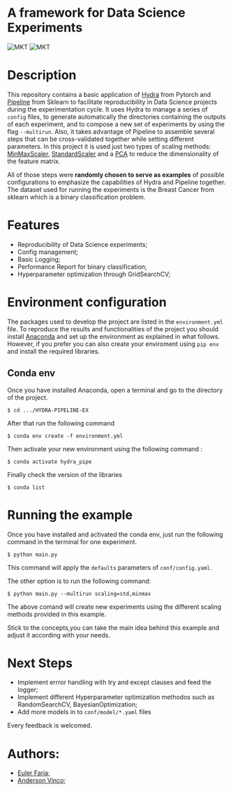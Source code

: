 # A framework for Data Science Experiments
![MKT](https://img.shields.io/badge/version-v0.1-blue.svg)
![MKT](https://img.shields.io/badge/language-Python-orange.svg)

# Description

This repository contains a basic application of [Hydra](https://hydra.cc/docs/) from Pytorch and [Pipeline](https://scikit-learn.org/stable/modules/generated/sklearn.pipeline.Pipeline.html) from Sklearn to facilitate reproducibility in Data Science projects during the experimentation cycle. It uses Hydra to manage a series of `config` files, to generate automatically the directories containing the outputs of each experiment, and to compose a new set of experiments by using the flag `--multirun`. Also, it takes advantage of Pipeline to assemble several steps that can be cross-validated together while setting different parameters. In this project it is used just two types of scaling methods: [MinMaxScaler](https://scikit-learn.org/stable/modules/generated/sklearn.preprocessing.MinMaxScaler.html), [StandardScaler](https://scikit-learn.org/stable/modules/generated/sklearn.preprocessing.StandardScaler.html#sklearn.preprocessing.StandardScaler) and a [PCA](https://scikit-learn.org/stable/modules/generated/sklearn.decomposition.PCA.html) to reduce the dimensionality of the feature matrix.


All of those steps were **randomly chosen to serve as examples** of possible configurations to emphasize the capabilities of Hydra and Pipeline together. The dataset used for running the experiments is the Breast Cancer from sklearn which is a binary classification problem.


# Features 

- Reproducibility of Data Science experiments;
- Config management;
- Basic Logging;
- Performance Report for binary classification;
- Hyperparameter optimization through GridSearchCV; 

# Environment configuration

The packages used to develop the project are listed in the `environment.yml` file. To reproduce the results and functionalities of the project you should install  [Anaconda](https://anaconda.org) and set up the environment as explained in what follows. However, if you prefer you can also create your enviroment using `pip env` and install the required libraries.



## Conda env

Once you have installed Anaconda, open a terminal and go to the directory of the project. 

```
$ cd .../HYDRA-PIPELINE-EX 

```

After that run the following command

```
$ conda env create -f environment.yml

```
Then activate your new environment using the following command :

```
$ conda activate hydra_pipe

```
Finally check the version of the libraries

```
$ conda list

```
# Running the example 

Once you have installed and activated the conda env, just run the following command in the terminal for one experiment. 

```
$ python main.py 

```
This command will apply the `defaults` parameters of `conf/config.yaml`.

The other option is to run the following command:

```
$ python main.py --multirun scaling=std,minmax

```
The above comand will create new experiments using the different scaling methods provided in this example. 

Stick to the concepts,you can take the main idea behind this example and adjust it according with your needs. 

# Next Steps

- Implement errror handling with try and except clauses and feed the logger;
- Implement different Hyperparameter optimization methodos such as RandomSearchCV, BayesianOptimization;
- Add more models in to `conf/model/*.yaml` files  


Every feedback is welcomed. 

 # Authors: 
 - [Euler Faria](https://github.com/EulerFaria);
 - [Anderson Vinco](anderson.vinco@gmail.com);
 